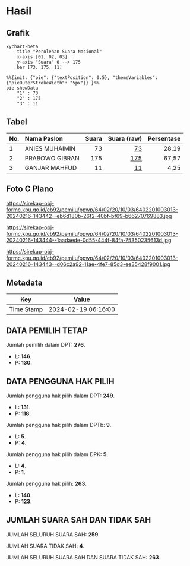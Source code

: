 # Hasil

## Grafik

```mermaid
xychart-beta
    title "Perolehan Suara Nasional"
    x-axis [01, 02, 03]
    y-axis "Suara" 0 --> 175
    bar [73, 175, 11]
```

```mermaid
%%{init: {"pie": {"textPosition": 0.5}, "themeVariables": {"pieOuterStrokeWidth": "5px"}} }%%
pie showData
    "1" : 73
    "2" : 175
    "3" : 11
```

## Tabel

| No. | Nama Paslon    | Suara | Suara (raw) | Persentase |
|:--- |:-------------- | -----:| -----------:| ----------:|
| 1   | ANIES MUHAIMIN | 73    | [73][p-1]   | 28,19      |
| 2   | PRABOWO GIBRAN | 175   | [175][p-2]  | 67,57      |
| 3   | GANJAR MAHFUD  | 11    | [11][p-3]   | 4,25       |


[p-1]: https://github.com/gigit-pemilu/pemilu-2024/blob/main/pilpres/hitung-suara/sub/64-kalimantan-timur/sub/02-kutai-kartanegara/sub/20-samboja-barat/sub/1003-karya-merdeka/sub/013-tps/sub/paslon-1.txt
[p-2]: https://github.com/gigit-pemilu/pemilu-2024/blob/main/pilpres/hitung-suara/sub/64-kalimantan-timur/sub/02-kutai-kartanegara/sub/20-samboja-barat/sub/1003-karya-merdeka/sub/013-tps/sub/paslon-2.txt
[p-3]: https://github.com/gigit-pemilu/pemilu-2024/blob/main/pilpres/hitung-suara/sub/64-kalimantan-timur/sub/02-kutai-kartanegara/sub/20-samboja-barat/sub/1003-karya-merdeka/sub/013-tps/sub/paslon-3.txt

## Foto C Plano

https://sirekap-obj-formc.kpu.go.id/cb92/pemilu/ppwp/64/02/20/10/03/6402201003013-20240216-143442--eb6d180b-26f2-40bf-bf69-b66270769883.jpg

https://sirekap-obj-formc.kpu.go.id/cb92/pemilu/ppwp/64/02/20/10/03/6402201003013-20240216-143444--1aadaede-0d55-444f-84fa-75350235613d.jpg

https://sirekap-obj-formc.kpu.go.id/cb92/pemilu/ppwp/64/02/20/10/03/6402201003013-20240216-143443--d06c2a92-11ae-4fe7-85d3-ee35428f9001.jpg


## Metadata

| Key        | Value               |
| ---------- | ------------------- |
| Time Stamp | 2024-02-19 06:16:00 |


## DATA PEMILIH TETAP

Jumlah pemilih dalam DPT: **276**.
 * L: **146**.
 * P: **130**.

## DATA PENGGUNA HAK PILIH

Jumlah pengguna hak pilih dalam DPT: **249**.
 * L: **131**.
 * P: **118**.

Jumlah pengguna hak pilih dalam DPTb: **9**.
 * L: **5**.
 * P: **4**.

Jumlah pengguna hak pilih dalam DPK: **5**.
 * L: **4**.
 * P: **1**.

Jumlah pengguna hak pilih: **263**.
 * L: **140**.
 * P: **123**.

## JUMLAH SUARA SAH DAN TIDAK SAH

JUMLAH SELURUH SUARA SAH: **259**.

JUMLAH SUARA TIDAK SAH: **4**.

JUMLAH SELURUH SUARA SAH DAN SUARA TIDAK SAH: **263**.


